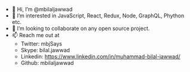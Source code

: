 + 👋 Hi, I’m @mbilaljawwad
+ 👀 I’m interested in JavaScript, React, Redux, Node, GraphQL, Phython etc.
+ 💞️ I’m looking to collaborate on any open source project.
+ 📫 Reach me out at
  + Twitter: mbjSays
  + Skype: bilal.jawwad
  + Linkedin: https://www.linkedin.com/in/muhammad-bilal-jawwad/
  + Github: mbilaljawwad

<!---
mbilaljawwad/mbilaljawwad is a ✨ special ✨ repository because its `README.md` (this file) appears on your GitHub profile.
You can click the Preview link to take a look at your changes.
--->
